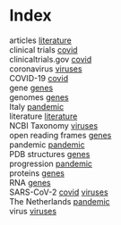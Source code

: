 # Index


articles [literature](literature.i.md#tp1)<br />
clinical trials [covid](covid.i.md#tp3)<br />
clinicaltrials.gov [covid](covid.i.md#tp4)<br />
coronavirus [viruses](viruses.i.md#tp3)<br />
COVID-19 [covid](covid.i.md#tp1)<br />
gene [genes](genes.i.md#tp4)<br />
genomes [genes](genes.i.md#tp1)<br />
Italy [pandemic](pandemic.i.md#tp4)<br />
literature [literature](literature.i.md#tp2)<br />
NCBI Taxonomy [viruses](viruses.i.md#tp4)<br />
open reading frames [genes](genes.i.md#tp3)<br />
pandemic [pandemic](pandemic.i.md#tp1)<br />
PDB structures [genes](genes.i.md#tp6)<br />
progression [pandemic](pandemic.i.md#tp2)<br />
proteins [genes](genes.i.md#tp5)<br />
RNA [genes](genes.i.md#tp2)<br />
SARS-CoV-2 [covid](covid.i.md#tp2) [viruses](viruses.i.md#tp1)<br />
The Netherlands [pandemic](pandemic.i.md#tp3)<br />
virus [viruses](viruses.i.md#tp2)